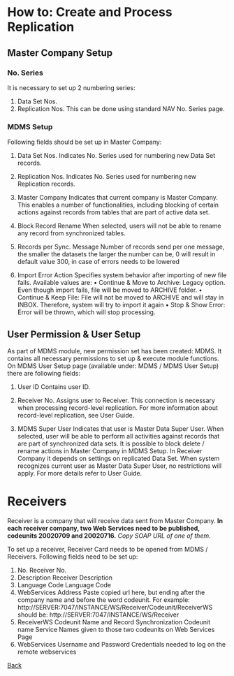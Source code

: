 # How to: Create and Process Replication
## Master Company Setup
### No. Series
It is necessary to set up 2 numbering series:
1.	Data Set Nos.
2.	Replication Nos.
This can be done using standard NAV No. Series page.
### MDMS Setup
Following fields should be set up in Master Company:
1.	Data Set Nos.
Indicates No. Series used for numbering new Data Set records.

2.	Replication Nos.
Indicates No. Series used for numbering new Replication records.

3.	Master Company
Indicates that current company is Master Company. This enables a number of functionalities, including blocking of certain actions against records from tables that are part of active data set.

4.	Block Record Rename
When selected, users will not be able to rename any record from synchronized tables.

5.	Records per Sync. Message
Number of records send per one message, the smaller the datasets the larger the number can be, 0 will result in default value 300, in case of errors needs to be lowered

6.	Import Error Action
Specifies system behavior after importing of new file fails. Available values are:
•	Continue & Move to Archive: Legacy option. Even though import fails, file will be moved to ARCHIVE folder.
•	Continue & Keep File: File will not be moved to ARCHIVE and will stay in INBOX. Therefore, system will try to import it again 
•	Stop & Show Error: Error will be thrown, which will stop processing.

## User Permission & User Setup
As part of MDMS module, new permission set has been created: MDMS. It contains all necessary permissions to set up & execute module functions.
On MDMS User Setup page (available under: MDMS / MDMS User Setup) there are following fields:
1.	User ID
Contains user ID. 

2.	Receiver No.
Assigns user to Receiver. This connection is necessary when processing record-level replication. For more information about record-level replication, see User Guide.

3.	MDMS Super User
Indicates that user is Master Data Super User. When selected, user will be able to perform all activities against records that are part of synchronized data sets. It is possible to block delete / rename actions in Master Company in MDMS Setup. In Receiver Company it depends on settings on replicated Data Set. When system recognizes current user as Master Data Super User, no restrictions will apply. For more details refer to User Guide. 

#	Receivers
Receiver is a company that will receive data sent from Master Company.
**In each receiver company, two Web Services need to be published, codeunits 20020709 and 20020716.**
*Copy SOAP URL of one of them.*

To set up a receiver, Receiver Card needs to be opened from MDMS / Receivers.
Following fields need to be set up:
1.	No.
    Receiver No.
2.	Description
    Receiver Description
3.	Language Code
    Language Code
4.	WebServices Address
    Paste copied url here, but ending after the company name and before the word codeunit. For example:
http://SERVER:7047/INSTANCE/WS/Receiver/Codeunit/ReceiverWS should be:
http://SERVER:7047/INSTANCE/WS/Receiver
5.	ReceiverWS Codeunit Name and Record Synchronization Codeunit name
    Service Names given to those two codeunits on Web Services Page 
6.	WebServices Username and Password
    Credentials needed to log on the remote webservices

[Back](master-data-management-system-mdms.md)